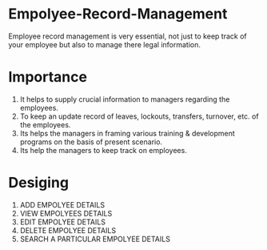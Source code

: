 # Empolyee-Record-Management
Employee record management is very essential, not just to keep track of your employee  but  also  to  manage  there  legal  information.
# Importance
1. It helps to supply crucial information to managers regarding the employees.
2. To keep an update record of leaves, lockouts, transfers, turnover, etc. of the employees.
3. Its helps the managers in framing various training & development programs on the basis of present scenario.
4. Its help the managers to keep track on employees.
# Desiging
1. ADD EMPOLYEE DETAILS
2. VIEW EMPOLYEES DETAILS
3. EDIT EMPOLYEE DETAILS
4. DELETE EMPOLYEE DETAILS
5. SEARCH  A PARTICULAR EMPOLYEE DETAILS
